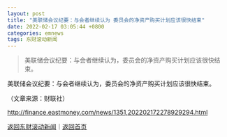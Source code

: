 ```yaml
---
layout: post
title: "美联储会议纪要：与会者继续认为 委员会的净资产购买计划应该很快结束"
date: 2022-02-17 03:05:44 +0800
categories: emnews
tags: 东财滚动新闻
---
```

> 美联储会议纪要：与会者继续认为，委员会的净资产购买计划应该很快结束。

<p>美联储会议纪要：与会者继续认为，委员会的净资产购买计划应该很快结束。</p><p class="em_media">（文章来源：财联社）</p>

<http://finance.eastmoney.com/news/1351,202202172278929294.html>

[返回东财滚动新闻](//finews.withounder.com/emnews/)｜[返回首页](//finews.withounder.com/)